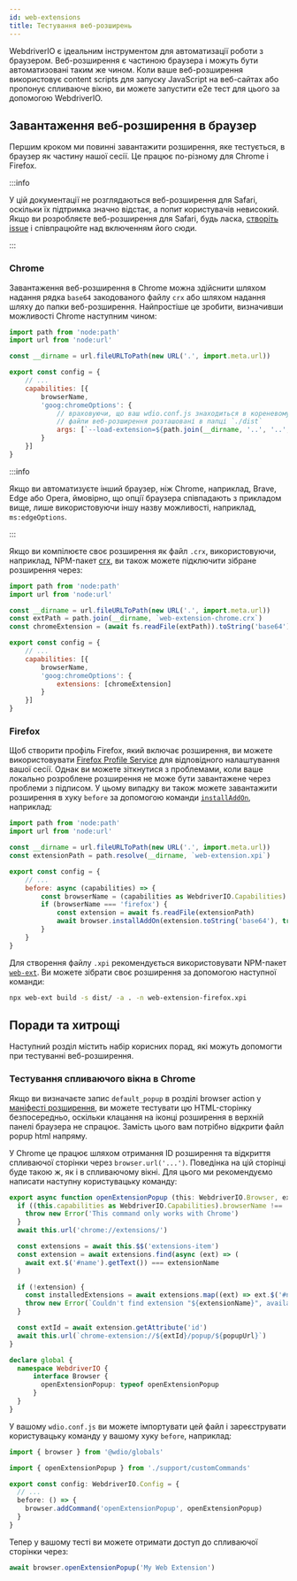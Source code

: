 ```yaml
---
id: web-extensions
title: Тестування веб-розширень
---
```


WebdriverIO є ідеальним інструментом для автоматизації роботи з браузером. Веб-розширення є частиною браузера і можуть бути автоматизовані таким же чином. Коли ваше веб-розширення використовує content scripts для запуску JavaScript на веб-сайтах або пропонує спливаюче вікно, ви можете запустити e2e тест для цього за допомогою WebdriverIO.

## Завантаження веб-розширення в браузер

Першим кроком ми повинні завантажити розширення, яке тестується, в браузер як частину нашої сесії. Це працює по-різному для Chrome і Firefox.

:::info

У цій документації не розглядаються веб-розширення для Safari, оскільки їх підтримка значно відстає, а попит користувачів невисокий. Якщо ви розробляєте веб-розширення для Safari, будь ласка, [створіть issue](https://github.com/webdriverio/webdriverio/issues/new?assignees=&labels=Docs+%F0%9F%93%96%2CNeeds+Triaging+%E2%8F%B3&template=documentation.yml&title=%5B%F0%9F%93%96+Docs%5D%3A+%3Ctitle%3E) і співпрацюйте над включенням його сюди.

:::

### Chrome

Завантаження веб-розширення в Chrome можна здійснити шляхом надання рядка `base64` закодованого файлу `crx` або шляхом надання шляху до папки веб-розширення. Найпростіше це зробити, визначивши можливості Chrome наступним чином:

```js wdio.conf.js
import path from 'node:path'
import url from 'node:url'

const __dirname = url.fileURLToPath(new URL('.', import.meta.url))

export const config = {
    // ...
    capabilities: [{
        browserName,
        'goog:chromeOptions': {
            // враховуючи, що ваш wdio.conf.js знаходиться в кореневому каталозі, а скомпільовані
            // файли веб-розширення розташовані в папці `./dist`
            args: [`--load-extension=${path.join(__dirname, '..', '..', 'dist')}`]
        }
    }]
}
```

:::info

Якщо ви автоматизуєте інший браузер, ніж Chrome, наприклад, Brave, Edge або Opera, ймовірно, що опції браузера співпадають з прикладом вище, лише використовуючи іншу назву можливості, наприклад, `ms:edgeOptions`.

:::

Якщо ви компілюєте своє розширення як файл `.crx`, використовуючи, наприклад, NPM-пакет [crx](https://www.npmjs.com/package/crx), ви також можете підключити зібране розширення через:

```js wdio.conf.js
import path from 'node:path'
import url from 'node:url'

const __dirname = url.fileURLToPath(new URL('.', import.meta.url))
const extPath = path.join(__dirname, `web-extension-chrome.crx`)
const chromeExtension = (await fs.readFile(extPath)).toString('base64')

export const config = {
    // ...
    capabilities: [{
        browserName,
        'goog:chromeOptions': {
            extensions: [chromeExtension]
        }
    }]
}
```

### Firefox

Щоб створити профіль Firefox, який включає розширення, ви можете використовувати [Firefox Profile Service](/docs/firefox-profile-service) для відповідного налаштування вашої сесії. Однак ви можете зіткнутися з проблемами, коли ваше локально розроблене розширення не може бути завантажене через проблеми з підписом. У цьому випадку ви також можете завантажити розширення в хуку `before` за допомогою команди [`installAddOn`](/docs/api/gecko#installaddon), наприклад:

```js wdio.conf.js
import path from 'node:path'
import url from 'node:url'

const __dirname = url.fileURLToPath(new URL('.', import.meta.url))
const extensionPath = path.resolve(__dirname, `web-extension.xpi`)

export const config = {
    // ...
    before: async (capabilities) => {
        const browserName = (capabilities as WebdriverIO.Capabilities).browserName
        if (browserName === 'firefox') {
            const extension = await fs.readFile(extensionPath)
            await browser.installAddOn(extension.toString('base64'), true)
        }
    }
}
```

Для створення файлу `.xpi` рекомендується використовувати NPM-пакет [`web-ext`](https://www.npmjs.com/package/web-ext). Ви можете зібрати своє розширення за допомогою наступної команди:

```sh
npx web-ext build -s dist/ -a . -n web-extension-firefox.xpi
```

## Поради та хитрощі

Наступний розділ містить набір корисних порад, які можуть допомогти при тестуванні веб-розширення.

### Тестування спливаючого вікна в Chrome

Якщо ви визначаєте запис `default_popup` в розділі browser action у [маніфесті розширення](https://developer.mozilla.org/en-US/docs/Mozilla/Add-ons/WebExtensions/manifest.json/browser_action), ви можете тестувати цю HTML-сторінку безпосередньо, оскільки клацання на іконці розширення в верхній панелі браузера не спрацює. Замість цього вам потрібно відкрити файл popup html напряму.

У Chrome це працює шляхом отримання ID розширення та відкриття спливаючої сторінки через `browser.url('...')`. Поведінка на цій сторінці буде такою ж, як і в спливаючому вікні. Для цього ми рекомендуємо написати наступну користувацьку команду:

```ts customCommand.ts
export async function openExtensionPopup (this: WebdriverIO.Browser, extensionName: string, popupUrl = 'index.html') {
  if ((this.capabilities as WebdriverIO.Capabilities).browserName !== 'chrome') {
    throw new Error('This command only works with Chrome')
  }
  await this.url('chrome://extensions/')

  const extensions = await this.$$('extensions-item')
  const extension = await extensions.find(async (ext) => (
    await ext.$('#name').getText()) === extensionName
  )

  if (!extension) {
    const installedExtensions = await extensions.map((ext) => ext.$('#name').getText())
    throw new Error(`Couldn't find extension "${extensionName}", available installed extensions are "${installedExtensions.join('", "')}"`)
  }

  const extId = await extension.getAttribute('id')
  await this.url(`chrome-extension://${extId}/popup/${popupUrl}`)
}

declare global {
  namespace WebdriverIO {
      interface Browser {
        openExtensionPopup: typeof openExtensionPopup
      }
  }
}
```

У вашому `wdio.conf.js` ви можете імпортувати цей файл і зареєструвати користувацьку команду у вашому хуку `before`, наприклад:

```ts wdio.conf.ts
import { browser } from '@wdio/globals'

import { openExtensionPopup } from './support/customCommands'

export const config: WebdriverIO.Config = {
  // ...
  before: () => {
    browser.addCommand('openExtensionPopup', openExtensionPopup)
  }
}
```

Тепер у вашому тесті ви можете отримати доступ до спливаючої сторінки через:

```ts
await browser.openExtensionPopup('My Web Extension')
```